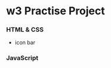 # w3 Practise Project

### <a id="html-css">HTML & CSS</a>

- <a id="icon-bar">icon bar</a>

### <a id="js">JavaScript</a>
